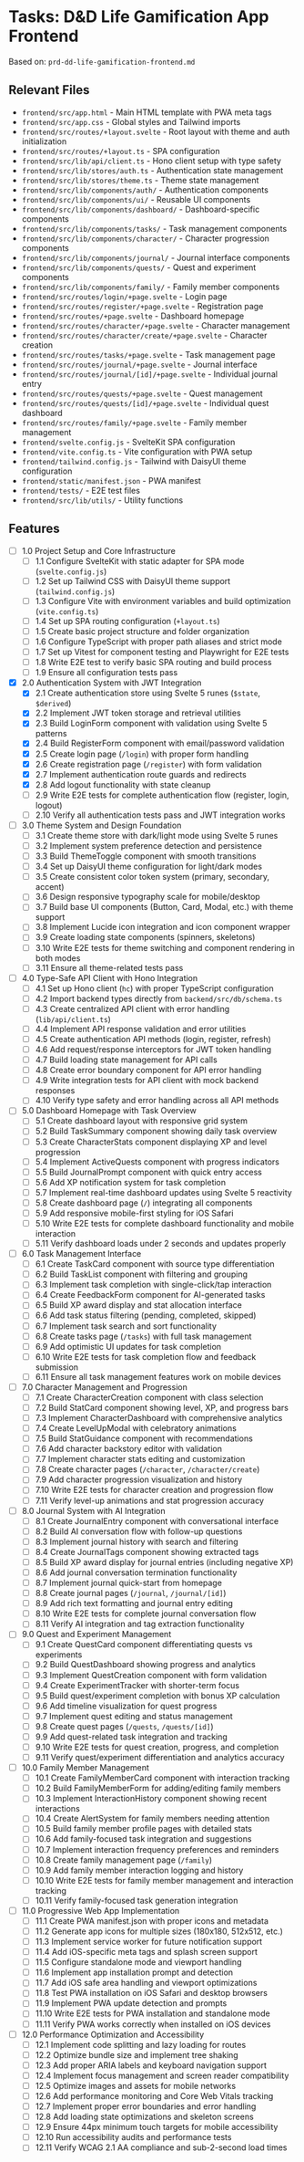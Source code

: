 # Tasks: D&D Life Gamification App Frontend

Based on: `prd-dd-life-gamification-frontend.md`

## Relevant Files

- `frontend/src/app.html` - Main HTML template with PWA meta tags
- `frontend/src/app.css` - Global styles and Tailwind imports
- `frontend/src/routes/+layout.svelte` - Root layout with theme and auth initialization
- `frontend/src/routes/+layout.ts` - SPA configuration
- `frontend/src/lib/api/client.ts` - Hono client setup with type safety
- `frontend/src/lib/stores/auth.ts` - Authentication state management
- `frontend/src/lib/stores/theme.ts` - Theme state management
- `frontend/src/lib/components/auth/` - Authentication components
- `frontend/src/lib/components/ui/` - Reusable UI components
- `frontend/src/lib/components/dashboard/` - Dashboard-specific components
- `frontend/src/lib/components/tasks/` - Task management components
- `frontend/src/lib/components/character/` - Character progression components
- `frontend/src/lib/components/journal/` - Journal interface components
- `frontend/src/lib/components/quests/` - Quest and experiment components
- `frontend/src/lib/components/family/` - Family member components
- `frontend/src/routes/login/+page.svelte` - Login page
- `frontend/src/routes/register/+page.svelte` - Registration page
- `frontend/src/routes/+page.svelte` - Dashboard homepage
- `frontend/src/routes/character/+page.svelte` - Character management
- `frontend/src/routes/character/create/+page.svelte` - Character creation
- `frontend/src/routes/tasks/+page.svelte` - Task management page
- `frontend/src/routes/journal/+page.svelte` - Journal interface
- `frontend/src/routes/journal/[id]/+page.svelte` - Individual journal entry
- `frontend/src/routes/quests/+page.svelte` - Quest management
- `frontend/src/routes/quests/[id]/+page.svelte` - Individual quest dashboard
- `frontend/src/routes/family/+page.svelte` - Family member management
- `frontend/svelte.config.js` - SvelteKit SPA configuration
- `frontend/vite.config.ts` - Vite configuration with PWA setup
- `frontend/tailwind.config.js` - Tailwind with DaisyUI theme configuration
- `frontend/static/manifest.json` - PWA manifest
- `frontend/tests/` - E2E test files
- `frontend/src/lib/utils/` - Utility functions

## Features

- [ ] 1.0 Project Setup and Core Infrastructure
  - [ ] 1.1 Configure SvelteKit with static adapter for SPA mode (`svelte.config.js`)
  - [ ] 1.2 Set up Tailwind CSS with DaisyUI theme support (`tailwind.config.js`)
  - [ ] 1.3 Configure Vite with environment variables and build optimization (`vite.config.ts`)
  - [ ] 1.4 Set up SPA routing configuration (`+layout.ts`)
  - [ ] 1.5 Create basic project structure and folder organization
  - [ ] 1.6 Configure TypeScript with proper path aliases and strict mode
  - [ ] 1.7 Set up Vitest for component testing and Playwright for E2E tests
  - [ ] 1.8 Write E2E test to verify basic SPA routing and build process
  - [ ] 1.9 Ensure all configuration tests pass

- [x] 2.0 Authentication System with JWT Integration
  - [x] 2.1 Create authentication store using Svelte 5 runes (`$state`, `$derived`)
  - [x] 2.2 Implement JWT token storage and retrieval utilities
  - [x] 2.3 Build LoginForm component with validation using Svelte 5 patterns
  - [x] 2.4 Build RegisterForm component with email/password validation
  - [x] 2.5 Create login page (`/login`) with proper form handling
  - [x] 2.6 Create registration page (`/register`) with form validation
  - [x] 2.7 Implement authentication route guards and redirects
  - [x] 2.8 Add logout functionality with state cleanup
  - [ ] 2.9 Write E2E tests for complete authentication flow (register, login, logout)
  - [ ] 2.10 Verify all authentication tests pass and JWT integration works

- [ ] 3.0 Theme System and Design Foundation
  - [ ] 3.1 Create theme store with dark/light mode using Svelte 5 runes
  - [ ] 3.2 Implement system preference detection and persistence
  - [ ] 3.3 Build ThemeToggle component with smooth transitions
  - [ ] 3.4 Set up DaisyUI theme configuration for light/dark modes
  - [ ] 3.5 Create consistent color token system (primary, secondary, accent)
  - [ ] 3.6 Design responsive typography scale for mobile/desktop
  - [ ] 3.7 Build base UI components (Button, Card, Modal, etc.) with theme support
  - [ ] 3.8 Implement Lucide icon integration and icon component wrapper
  - [ ] 3.9 Create loading state components (spinners, skeletons)
  - [ ] 3.10 Write E2E tests for theme switching and component rendering in both modes
  - [ ] 3.11 Ensure all theme-related tests pass

- [ ] 4.0 Type-Safe API Client with Hono Integration
  - [ ] 4.1 Set up Hono client (`hc`) with proper TypeScript configuration
  - [ ] 4.2 Import backend types directly from `backend/src/db/schema.ts`
  - [ ] 4.3 Create centralized API client with error handling (`lib/api/client.ts`)
  - [ ] 4.4 Implement API response validation and error utilities
  - [ ] 4.5 Create authentication API methods (login, register, refresh)
  - [ ] 4.6 Add request/response interceptors for JWT token handling
  - [ ] 4.7 Build loading state management for API calls
  - [ ] 4.8 Create error boundary component for API error handling
  - [ ] 4.9 Write integration tests for API client with mock backend responses
  - [ ] 4.10 Verify type safety and error handling across all API methods

- [ ] 5.0 Dashboard Homepage with Task Overview
  - [ ] 5.1 Create dashboard layout with responsive grid system
  - [ ] 5.2 Build TaskSummary component showing daily task overview
  - [ ] 5.3 Create CharacterStats component displaying XP and level progression
  - [ ] 5.4 Implement ActiveQuests component with progress indicators
  - [ ] 5.5 Build JournalPrompt component with quick entry access
  - [ ] 5.6 Add XP notification system for task completion
  - [ ] 5.7 Implement real-time dashboard updates using Svelte 5 reactivity
  - [ ] 5.8 Create dashboard page (`/`) integrating all components
  - [ ] 5.9 Add responsive mobile-first styling for iOS Safari
  - [ ] 5.10 Write E2E tests for complete dashboard functionality and mobile interaction
  - [ ] 5.11 Verify dashboard loads under 2 seconds and updates properly

- [ ] 6.0 Task Management Interface
  - [ ] 6.1 Create TaskCard component with source type differentiation
  - [ ] 6.2 Build TaskList component with filtering and grouping
  - [ ] 6.3 Implement task completion with single-click/tap interaction
  - [ ] 6.4 Create FeedbackForm component for AI-generated tasks
  - [ ] 6.5 Build XP award display and stat allocation interface
  - [ ] 6.6 Add task status filtering (pending, completed, skipped)
  - [ ] 6.7 Implement task search and sort functionality
  - [ ] 6.8 Create tasks page (`/tasks`) with full task management
  - [ ] 6.9 Add optimistic UI updates for task completion
  - [ ] 6.10 Write E2E tests for task completion flow and feedback submission
  - [ ] 6.11 Ensure all task management features work on mobile devices

- [ ] 7.0 Character Management and Progression
  - [ ] 7.1 Create CharacterCreation component with class selection
  - [ ] 7.2 Build StatCard component showing level, XP, and progress bars
  - [ ] 7.3 Implement CharacterDashboard with comprehensive analytics
  - [ ] 7.4 Create LevelUpModal with celebratory animations
  - [ ] 7.5 Build StatGuidance component with recommendations
  - [ ] 7.6 Add character backstory editor with validation
  - [ ] 7.7 Implement character stats editing and customization
  - [ ] 7.8 Create character pages (`/character`, `/character/create`)
  - [ ] 7.9 Add character progression visualization and history
  - [ ] 7.10 Write E2E tests for character creation and progression flow
  - [ ] 7.11 Verify level-up animations and stat progression accuracy

- [ ] 8.0 Journal System with AI Integration
  - [ ] 8.1 Create JournalEntry component with conversational interface
  - [ ] 8.2 Build AI conversation flow with follow-up questions
  - [ ] 8.3 Implement journal history with search and filtering
  - [ ] 8.4 Create JournalTags component showing extracted tags
  - [ ] 8.5 Build XP award display for journal entries (including negative XP)
  - [ ] 8.6 Add journal conversation termination functionality
  - [ ] 8.7 Implement journal quick-start from homepage
  - [ ] 8.8 Create journal pages (`/journal`, `/journal/[id]`)
  - [ ] 8.9 Add rich text formatting and journal entry editing
  - [ ] 8.10 Write E2E tests for complete journal conversation flow
  - [ ] 8.11 Verify AI integration and tag extraction functionality

- [ ] 9.0 Quest and Experiment Management
  - [ ] 9.1 Create QuestCard component differentiating quests vs experiments
  - [ ] 9.2 Build QuestDashboard showing progress and analytics
  - [ ] 9.3 Implement QuestCreation component with form validation
  - [ ] 9.4 Create ExperimentTracker with shorter-term focus
  - [ ] 9.5 Build quest/experiment completion with bonus XP calculation
  - [ ] 9.6 Add timeline visualization for quest progress
  - [ ] 9.7 Implement quest editing and status management
  - [ ] 9.8 Create quest pages (`/quests`, `/quests/[id]`)
  - [ ] 9.9 Add quest-related task integration and tracking
  - [ ] 9.10 Write E2E tests for quest creation, progress, and completion
  - [ ] 9.11 Verify quest/experiment differentiation and analytics accuracy

- [ ] 10.0 Family Member Management
  - [ ] 10.1 Create FamilyMemberCard component with interaction tracking
  - [ ] 10.2 Build FamilyMemberForm for adding/editing family members
  - [ ] 10.3 Implement InteractionHistory component showing recent interactions
  - [ ] 10.4 Create AlertSystem for family members needing attention
  - [ ] 10.5 Build family member profile pages with detailed stats
  - [ ] 10.6 Add family-focused task integration and suggestions
  - [ ] 10.7 Implement interaction frequency preferences and reminders
  - [ ] 10.8 Create family management page (`/family`)
  - [ ] 10.9 Add family member interaction logging and history
  - [ ] 10.10 Write E2E tests for family member management and interaction tracking
  - [ ] 10.11 Verify family-focused task generation integration

- [ ] 11.0 Progressive Web App Implementation
  - [ ] 11.1 Create PWA manifest.json with proper icons and metadata
  - [ ] 11.2 Generate app icons for multiple sizes (180x180, 512x512, etc.)
  - [ ] 11.3 Implement service worker for future notification support
  - [ ] 11.4 Add iOS-specific meta tags and splash screen support
  - [ ] 11.5 Configure standalone mode and viewport handling
  - [ ] 11.6 Implement app installation prompt and detection
  - [ ] 11.7 Add iOS safe area handling and viewport optimizations
  - [ ] 11.8 Test PWA installation on iOS Safari and desktop browsers
  - [ ] 11.9 Implement PWA update detection and prompts
  - [ ] 11.10 Write E2E tests for PWA installation and standalone mode
  - [ ] 11.11 Verify PWA works correctly when installed on iOS devices

- [ ] 12.0 Performance Optimization and Accessibility
  - [ ] 12.1 Implement code splitting and lazy loading for routes
  - [ ] 12.2 Optimize bundle size and implement tree shaking
  - [ ] 12.3 Add proper ARIA labels and keyboard navigation support
  - [ ] 12.4 Implement focus management and screen reader compatibility
  - [ ] 12.5 Optimize images and assets for mobile networks
  - [ ] 12.6 Add performance monitoring and Core Web Vitals tracking
  - [ ] 12.7 Implement proper error boundaries and error handling
  - [ ] 12.8 Add loading state optimizations and skeleton screens
  - [ ] 12.9 Ensure 44px minimum touch targets for mobile accessibility
  - [ ] 12.10 Run accessibility audits and performance tests
  - [ ] 12.11 Verify WCAG 2.1 AA compliance and sub-2-second load times
